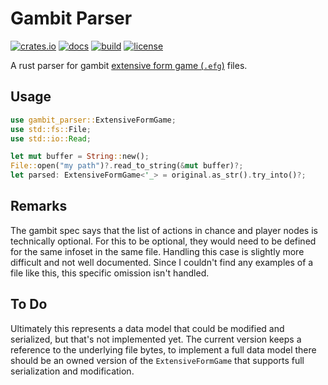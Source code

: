 Gambit Parser
=============
[![crates.io](https://img.shields.io/crates/v/gambit-parser)](https://crates.io/crates/gambit-parser)
[![docs](https://img.shields.io/badge/docs-docs.rs-blue)](https://docs.rs/cfr/latest/gambit-parser/)
[![build](https://github.com/erikbrinkman/gambit-parser-rs/actions/workflows/rust.yml/badge.svg)](https://github.com/erikbrinkman/gambit-parser-rs/actions/workflows/rust.yml)
[![license](https://img.shields.io/github/license/erikbrinkman/gambit-parser-rs)](LICENSE)

A rust parser for gambit [extensive form game
(`.efg`)](https://gambitproject.readthedocs.io/en/v16.0.2/formats.html) files.

Usage
-----

```rust
use gambit_parser::ExtensiveFormGame;
use std::fs::File;
use std::io::Read;

let mut buffer = String::new();
File::open("my path")?.read_to_string(&mut buffer)?;
let parsed: ExtensiveFormGame<'_> = original.as_str().try_into()?;
```

Remarks
-------

The gambit spec says that the list of actions in chance and player nodes is
technically optional. For this to be optional, they would need to be defined
for the same infoset in the same file. Handling this case is slightly more
difficult and not well documented. Since I couldn't find any examples of a
file like this, this specific omission isn't handled.

To Do
-----

Ultimately this represents a data model that could be modified and serialized,
but that's not implemented yet. The current version keeps a reference to the
underlying file bytes, to implement a full data model there should be an owned
version of the `ExtensiveFormGame` that supports full serialization and
modification.

